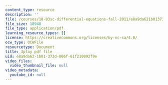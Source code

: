```yaml
---
content_type: resource
description: ''
file: /courses/18-03sc-differential-equations-fall-2011/e8a9da621b01373d006f61f210092f9e_elMskF8Uzmg.pdf
file_size: 18948
file_type: application/pdf
learning_resource_types: []
license: https://creativecommons.org/licenses/by-nc-sa/4.0/
ocw_type: OCWFile
resourcetype: Document
title: 3play pdf file
uid: e8a9da62-1b01-373d-006f-61f210092f9e
video_files:
  video_thumbnail_file: null
video_metadata:
  youtube_id: null
---
```

